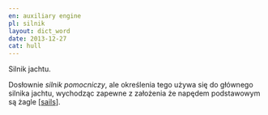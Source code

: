 ```yaml
---
en: auxiliary engine 
pl: silnik
layout: dict_word
date: 2013-12-27
cat: hull
---
```


Silnik jachtu.    

Dosłownie *silnik pomocniczy*, ale określenia tego używa się do głównego silnika jachtu, 
wychodząc zapewne z założenia że napędem podstawowym są żagle [[sails](/dict/sails.html)].
